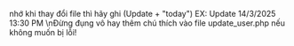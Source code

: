 nhớ khi thay đổi file thì hãy ghi (Update + "today") EX: Update 14/3/2025 13:30 PM
\nĐừng đụng vô hay thêm chú thích vào file update_user.php nếu không muốn bị lỗi!

